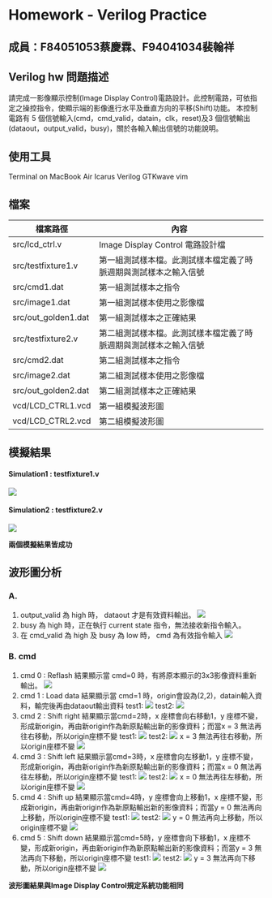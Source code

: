 # Homework - Verilog Practice
成員：F84051053蔡慶霖、F94041034裴翰祥
---
## Verilog hw 問題描述
請完成一影像顯示控制(Image Display Control)電路設計。此控制電路，可依指定之操控指令，使顯示端的影像進行水平及垂直方向的平移(Shift)功能。 
本控制電路有 5 個信號輸入(cmd，cmd_valid，datain，clk，reset)及3 個信號輸出(dataout，output_valid，busy)，關於各輸入輸出信號的功能說明。
## 使用工具
Terminal on MacBook Air
Icarus Verilog
GTKwave
vim
## 檔案


| 檔案路徑 | 內容 | 
| -------- | -------- | 
|src/lcd_ctrl.v|Image Display Control 電路設計檔|
| src/testfixture1.v|第一組測試樣本檔。此測試樣本檔定義了時脈週期與測試樣本之輸入信號|
| src/cmd1.dat|第一組測試樣本之指令|
|src/image1.dat|第一組測試樣本使用之影像檔|
|src/out_golden1.dat|第一組測試樣本之正確結果|
| src/testfixture2.v|第二組測試樣本檔。此測試樣本檔定義了時脈週期與測試樣本之輸入信號|
| src/cmd2.dat|第二組測試樣本之指令|
|src/image2.dat|第二組測試樣本使用之影像檔|
|src/out_golden2.dat|第二組測試樣本之正確結果|
|vcd/LCD_CTRL1.vcd|第一組模擬波形圖|
|vcd/LCD_CTRL2.vcd|第二組模擬波形圖|

## 模擬結果
#### Simulation1 : testfixture1.v
![](https://raw.githubusercontent.com/happy210168/FPGA_Design/master/Lab00/verilog_hw/F94041034/images/test1_result.png)

#### Simulation2 : testfixture2.v
![](https://raw.githubusercontent.com/happy210168/FPGA_Design/master/Lab00/verilog_hw/F94041034/images/test2_result.png)

**兩個模擬結果皆成功**

## 波形圖分析
### A.
1. output_valid 為 high 時， dataout 才是有效資料輸出。
![](https://raw.githubusercontent.com/happy210168/FPGA_Design/master/Lab00/verilog_hw/F94041034/images/wave_analysis_output_valid.png)
2. busy 為 high 時，正在執行 current state 指令，無法接收新指令輸入。
3. 在 cmd_valid 為 high 及 busy 為 low 時， cmd 為有效指令輸入
![](https://raw.githubusercontent.com/happy210168/FPGA_Design/master/Lab00/verilog_hw/F94041034/images/wave_analysis_busy.png)
### B. cmd
1. cmd 0 : Reflash
結果顯示當 cmd=0 時，有將原本顯示的3x3影像資料重新輸出。
![](https://raw.githubusercontent.com/happy210168/FPGA_Design/master/Lab00/verilog_hw/F94041034/images/cmd0_reflash.png)
2. cmd 1 : Load data
結果顯示當 cmd=1 時，origin會設為(2,2)，datain輸入資料，輸完後再由dataout輸出資料
test1:
![](https://raw.githubusercontent.com/happy210168/FPGA_Design/master/Lab00/verilog_hw/F94041034/images/test1_cmd1_load_data.png)
test2:
![](https://raw.githubusercontent.com/happy210168/FPGA_Design/master/Lab00/verilog_hw/F94041034/images/test2_cmd1_load_data.png)
3. cmd 2 : Shift right
結果顯示當cmd=2時，x 座標會向右移動1，y 座標不變，形成新origin，再由新origin作為新原點輸出新的影像資料；而當x = 3 無法再往右移動，所以origin座標不變
test1:
![](https://raw.githubusercontent.com/happy210168/FPGA_Design/master/Lab00/verilog_hw/F94041034/images/test1_cmd2_shift_right.png)
test2:
![](https://raw.githubusercontent.com/happy210168/FPGA_Design/master/Lab00/verilog_hw/F94041034/images/test2_cmd2_shift_right.png)
x = 3 無法再往右移動，所以origin座標不變
![](https://raw.githubusercontent.com/happy210168/FPGA_Design/master/Lab00/verilog_hw/F94041034/images/cmd2_shift_right_special.png)
4. cmd 3 : Shift left
結果顯示當cmd=3時，x 座標會向左移動1，y 座標不變，形成新origin，再由新origin作為新原點輸出新的影像資料；而當x = 0 無法再往左移動，所以origin座標不變
test1:
![](https://raw.githubusercontent.com/happy210168/FPGA_Design/master/Lab00/verilog_hw/F94041034/images/test1_cmd3_shift_left.png)
test2:
![](https://raw.githubusercontent.com/happy210168/FPGA_Design/master/Lab00/verilog_hw/F94041034/images/test2_cmd3_shift_left.png)
x = 0 無法再往左移動，所以origin座標不變
![](https://raw.githubusercontent.com/happy210168/FPGA_Design/master/Lab00/verilog_hw/F94041034/images/cmd3_shift_left_special.png)
5. cmd 4 : Shift up
結果顯示當cmd=4時，y 座標會向上移動1，x 座標不變，形成新origin，再由新origin作為新原點輸出新的影像資料；而當y = 0 無法再向上移動，所以origin座標不變
test1:
![](https://raw.githubusercontent.com/happy210168/FPGA_Design/master/Lab00/verilog_hw/F94041034/images/test1_cmd4_shift_up.png)
test2:
![](https://raw.githubusercontent.com/happy210168/FPGA_Design/master/Lab00/verilog_hw/F94041034/images/test2_cmd4_shift_up.png)
y = 0 無法再向上移動，所以origin座標不變
![](https://raw.githubusercontent.com/happy210168/FPGA_Design/master/Lab00/verilog_hw/F94041034/images/cmd4_shift_up_special.png)
6. cmd 5 : Shift down
結果顯示當cmd=5時，y 座標會向下移動1，x 座標不變，形成新origin，再由新origin作為新原點輸出新的影像資料；而當y = 3 無法再向下移動，所以origin座標不變
test1:
![](https://raw.githubusercontent.com/happy210168/FPGA_Design/master/Lab00/verilog_hw/F94041034/images/test1_cmd5_shift_down.png)
test2:
![](https://raw.githubusercontent.com/happy210168/FPGA_Design/master/Lab00/verilog_hw/F94041034/images/test2_cmd5_shift_down.png)
y = 3 無法再向下移動，所以origin座標不變
![](https://raw.githubusercontent.com/happy210168/FPGA_Design/master/Lab00/verilog_hw/F94041034/images/cmd5_shift_down_special.png)


**波形圖結果與Image Display Control規定系統功能相同**
